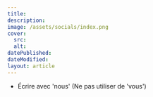 ```yaml
---
title:
description:
image: /assets/socials/index.png
cover:
  src:
  alt:
datePublished:
dateModified:
layout: article
---
```



- Écrire avec 'nous' (Ne pas utiliser de 'vous')
